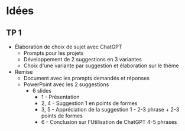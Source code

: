 # Idées
## TP 1
* Élaboration de choix de sujet avec ChatGPT
	* Prompts pour les projets 
	* Développement de 2 suggestions en 3 variantes
	* Choix d'une variante par suggestion et élaboration sur le thème
* Remise
	* Document avec les prompts demandés et réponses
	* PowerPoint avec les 2 suggestions
		* 6 slides
			* 1 - Présentation
			* 2, 4 - Suggestion 1 en points de formes
			* 3, 5 - Appréciation de la suggestion 1 - 2-3 phrase + 2-3 points de formes
			* 6 - Conclusion sur l'Utilisation de ChatGPT 4-5 phrases